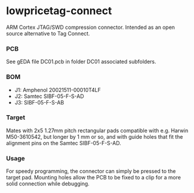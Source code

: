 # lowpricetag-connect

ARM Cortex JTAG/SWD compression connector. Intended as an open source alternative to Tag Connect. 

### PCB
See gEDA file DC01.pcb in folder DC01 associated subfolders.

### BOM
- J1: Amphenol 20021511-00010T4LF
- J2: Samtec SIBF-05-F-S-AD
- J3: SIBF-05-F-S-AB

### Target
Mates with 2x5 1.27mm pitch rectangular pads compatible with e.g. Harwin M50-3610542, but longer by 1 mm or so, and with guide holes that fit the alignment pins on the Samtec SIBF-05-F-S-AD.

### Usage
For speedy programming, the connector can simply be pressed to the target pad. Mounting holes allow the PCB to be fixed to a clip for a more solid connection while debugging.

